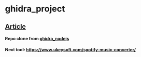 # ghidra_project

## [Article](https://swarm.ptsecurity.com/how-we-bypassed-bytenode-and-decompiled-node-js-bytecode-in-ghidra/)

#### Repo clone from [ghidra_nodejs](https://github.com/claui/ghidra_nodejs/tree/support-ghidra-v10)

#### Next tool: https://www.ukeysoft.com/spotify-music-converter/
